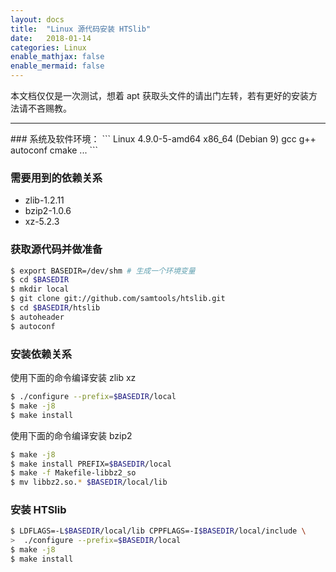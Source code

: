 ```yaml
---
layout: docs
title:  "Linux 源代码安装 HTSlib"
date:   2018-01-14
categories: Linux
enable_mathjax: false
enable_mermaid: false
---
```

本文档仅仅是一次测试，想着 apt 获取头文件的请出门左转，若有更好的安装方法请不吝赐教。
<hr>
### 系统及软件环境：
```
Linux 4.9.0-5-amd64 x86_64 (Debian 9)
gcc g++ autoconf cmake ...
```

### 需要用到的依赖关系
+ zlib-1.2.11
+ bzip2-1.0.6
+ xz-5.2.3

### 获取源代码并做准备

```bash
$ export BASEDIR=/dev/shm # 生成一个环境变量
$ cd $BASEDIR
$ mkdir local
$ git clone git://github.com/samtools/htslib.git
$ cd $BASEDIR/htslib
$ autoheader
$ autoconf
```

### 安装依赖关系
使用下面的命令编译安装 zlib xz
```bash
$ ./configure --prefix=$BASEDIR/local
$ make -j8
$ make install
```

使用下面的命令编译安装 bzip2
```bash
$ make -j8
$ make install PREFIX=$BASEDIR/local
$ make -f Makefile-libbz2_so
$ mv libbz2.so.* $BASEDIR/local/lib
```

### 安装 HTSlib
```bash
$ LDFLAGS=-L$BASEDIR/local/lib CPPFLAGS=-I$BASEDIR/local/include \
>  ./configure --prefix=$BASEDIR/local
$ make -j8
$ make install
```
















